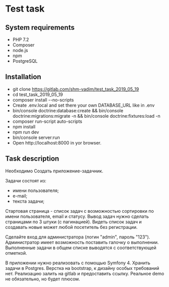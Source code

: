 Test task
===============


System requirements
----------------

- PHP 7.2
- Composer
- node.js
- npm
- PostgreSQL

Installation
----------------

- git clone https://gitlab.com/shm-vadim/test_task_2019_05_19
- cd test_task_2019_05_19
- composer install --no-scripts
- Create .env.local and set there your own DATABASE_URL like in .env
- bin/console doctrine:database:create && bin/console doctrine:migrations:migrate -n && bin/console doctrine:fixtures:load -n
- composer run-script auto-scripts
- npm install
- npm run dev
- bin/console server:run
- Open http://localhost:8000 in yor browser.

Task description
----------------

Необходимо Создать приложение-задачник.

Задачи состоят из:
- имени пользователя;
- е-mail;
- текста задачи;

Стартовая страница - список задач с возможностью сортировки по имени пользователя, email и статусу. 
Вывод задач нужно сделать страницами по 3 штуки (с пагинацией). Видеть список задач и создавать новые может любой посетитель без регистрации.

Сделайте вход для администратора (логин "admin", пароль "123"). Администратор имеет возможность поставить галочку о выполнении. 
Выполненные задачи в общем списке выводятся с соответствующей отметкой.

В приложении нужно реализовать с помощью Symfony 4. Хранить задачи в Postgres. Верстка на bootstrap, к дизайну особых требований нет. Реализацию залить на gitlab и предоставить ссылку. Реальное demo не обязательно, но будет плюсом.